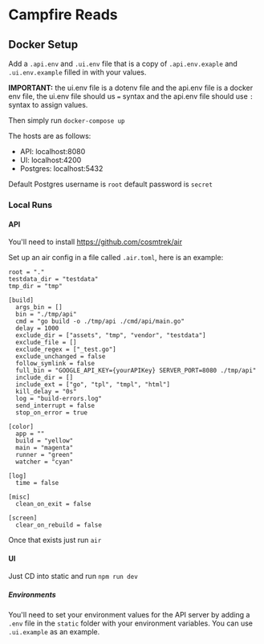 # Campfire Reads

## Docker Setup
Add a `.api.env` and `.ui.env` file that is a copy of `.api.env.exaple` and `.ui.env.example` filled in with your values.

**IMPORTANT:** the ui.env file is a dotenv file and the api.env file is a docker env file, the ui.env file should us `=` syntax and the api.env file should use `:` syntax to assign values. 

Then simply run `docker-compose up`

The hosts are as follows:
* API: localhost:8080
* UI: localhost:4200
* Postgres: localhost:5432

Default Postgres username is `root` default password is `secret`

### Local Runs
#### API
You'll need to install https://github.com/cosmtrek/air

Set up an air config in a file called `.air.toml`, here is an example:

```
root = "."
testdata_dir = "testdata"
tmp_dir = "tmp"

[build]
  args_bin = []
  bin = "./tmp/api"
  cmd = "go build -o ./tmp/api ./cmd/api/main.go"
  delay = 1000
  exclude_dir = ["assets", "tmp", "vendor", "testdata"]
  exclude_file = []
  exclude_regex = ["_test.go"]
  exclude_unchanged = false
  follow_symlink = false
  full_bin = "GOOGLE_API_KEY={yourAPIKey} SERVER_PORT=8080 ./tmp/api"
  include_dir = []
  include_ext = ["go", "tpl", "tmpl", "html"]
  kill_delay = "0s"
  log = "build-errors.log"
  send_interrupt = false
  stop_on_error = true

[color]
  app = ""
  build = "yellow"
  main = "magenta"
  runner = "green"
  watcher = "cyan"

[log]
  time = false

[misc]
  clean_on_exit = false

[screen]
  clear_on_rebuild = false
```

Once that exists just run `air`


#### UI
Just CD into static and run `npm run dev`

##### Environments

You'll need to set your environment values for the API server by adding a `.env` file in the `static` folder with your environment variables.  You can use `.ui.example` as an example. 